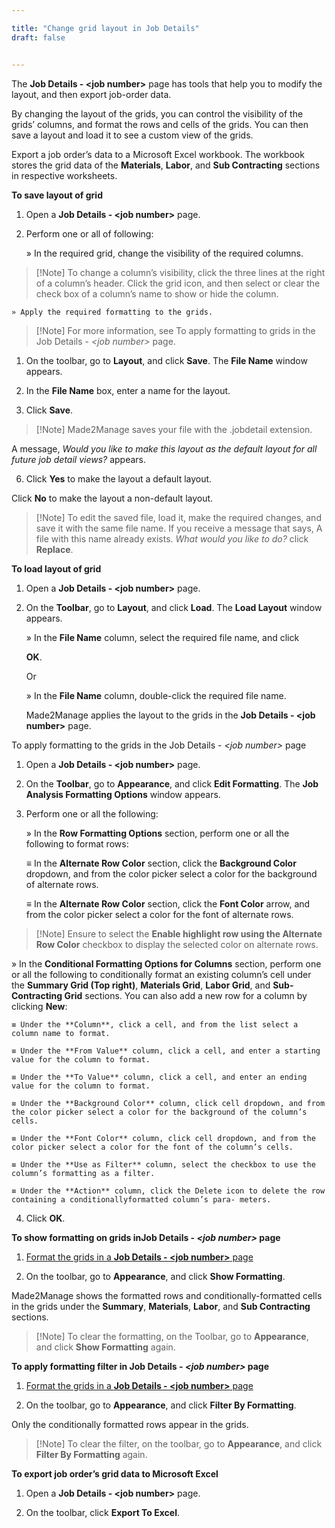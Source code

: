 ```yaml
---

title: "Change grid layout in Job Details"
draft: false


---
```


The **Job Details - \<job number\>** page has tools that help you to modify the layout, and then export job-order data.

By changing the layout of the grids, you can control the visibility of the grids’ columns, and format the rows and cells of the grids. You can then save a layout and load it to see a custom view of the grids.

Export a job order’s data to a Microsoft Excel workbook. The workbook stores the grid data of the **Materials**, **Labor**, and **Sub Contracting** sections in respective worksheets.

**To save layout of grid**

1.  Open a **Job Details - \<job number\>** page.

2.  Perform one or all of following:

    » In the required grid, change the visibility of the required columns.

> [!Note] To change a column’s visibility, click the three lines at the right of a column’s header. Click the grid icon, and then select or clear the check box of a column’s name to show or hide the column.

    » Apply the required formatting to the grids.

> [!Note] For more information, see To apply formatting to grids in the Job Details - *\<job number\>* page.

1.  On the toolbar, go to **Layout**, and click **Save**. The **File Name** window appears.

2.  In the **File Name** box, enter a name for the layout.

3.  Click **Save**.

> [!Note] Made2Manage saves your file with the .jobdetail extension.

A message, *Would you like to make this layout as the default layout for all future job detail views?* appears.

6.  Click **Yes** to make the layout a default layout. 

Click **No** to make the layout a non-default layout.

> [!Note] To edit the saved file, load it, make the required changes, and save it with the same file name. If you receive a message that says, A file with this name already exists. *What would you like to do?* click **Replace**.

**To load layout of grid**

1.  Open a **Job Details - \<job number\>** page.

2.  On the **Toolbar**, go to **Layout**, and click **Load**. The **Load Layout** window appears.

    » In the **File Name** column, select the required file name, and click

    **OK**.

    Or

    » In the **File Name** column, double-click the required file name.

    Made2Manage applies the layout to the grids in the **Job Details - \<job number\>** page.

To apply formatting to the grids in the Job Details - *\<job number\>* page

1.  Open a **Job Details - \<job number\>** page.

2.  On the **Toolbar**, go to **Appearance**, and click **Edit Formatting**. The **Job Analysis Formatting Options** window appears.

3.  Perform one or all the following:

    » In the **Row Formatting Options** section, perform one or all the following to format rows:

    ≡ In the **Alternate Row Color** section, click the **Background Color** dropdown, and from the color picker select a color for the background of alternate rows.

    ≡ In the **Alternate Row Color** section, click the **Font Color** arrow, and from the color picker select a color for the font of alternate rows.

> [!Note] Ensure to select the **Enable highlight row using the Alternate Row Color** checkbox to display the selected color on alternate rows.

» In the **Conditional Formatting Options for Columns** section, perform one or all the following to conditionally format an existing
column’s cell under the **Summary Grid (Top right)**, **Materials Grid**, **Labor Grid**, and **Sub-Contracting Grid** sections. 
You can also add a new row for a column by clicking **New**:

    ≡ Under the **Column**, click a cell, and from the list select a column name to format.

    ≡ Under the **From Value** column, click a cell, and enter a starting value for the column to format.

    ≡ Under the **To Value** column, click a cell, and enter an ending value for the column to format.

    ≡ Under the **Background Color** column, click cell dropdown, and from the color picker select a color for the background of the column’s cells.

    ≡ Under the **Font Color** column, click cell dropdown, and from the color picker select a color for the font of the column’s cells.

    ≡ Under the **Use as Filter** column, select the checkbox to use the column’s formatting as a filter.

    ≡ Under the **Action** column, click the Delete icon to delete the row containing a conditionallyformatted column’s para- meters.

4.  Click **OK**.

**To show formatting on grids inJob Details - *\<job number\>* page**

1.  [Format the grids in a **Job Details - \<job number\>** page]()

2.  On the toolbar, go to **Appearance**, and click **Show Formatting**.

Made2Manage shows the formatted rows and conditionally-formatted cells in the grids under the **Summary**, **Materials**, **Labor**, and **Sub Contracting** sections.

> [!Note] To clear the formatting, on the Toolbar, go to **Appearance**, and click **Show Formatting** again.

**To apply formatting filter in Job Details - *\<job number\>* page**

1. [Format the grids in a **Job Details - \<job number\>** page]()

2. On the toolbar, go to **Appearance**, and click **Filter By Formatting**. 

Only the conditionally formatted rows appear in the grids.

> [!Note] To clear the filter, on the toolbar, go to **Appearance**, and click **Filter By Formatting** again.

**To export job order’s grid data to Microsoft Excel**

1.  Open a **Job Details - \<job number\>** page.

2.  On the toolbar, click **Export To Excel**.